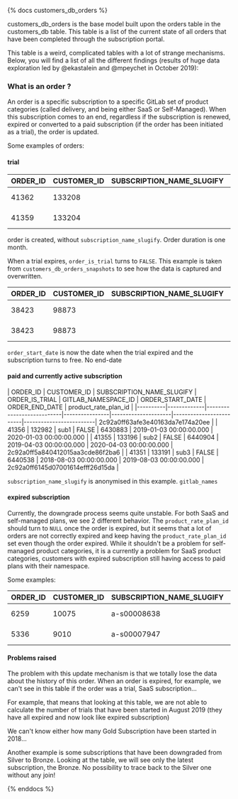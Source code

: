 {% docs customers_db_orders %}

customers_db_orders is the base model built upon the orders table in the customers_db table. This table is a list of the current state of all orders that have been completed through the subscription portal.

This table is a weird, complicated tables with a lot of strange mechanisms. Below, you will find a list of all the different findings (results of huge data exploration led by @ekastalein and @mpeychet in October 2019):

### What is an order ?

An order is a specific subscription to a specific GitLab set of product categories (called delivery, and being either SaaS or Self-Managed). When this subscription comes to an end, regardless if the subscription is renewed, expired or converted to a paid subscription (if the order has been initiated as a trial), the order is updated.

Some examples of orders:

#### trial 

| ORDER_ID | CUSTOMER_ID | SUBSCRIPTION_NAME_SLUGIFY | ORDER_IS_TRIAL | GITLAB_NAMESPACE_ID | ORDER_START_DATE        | ORDER_END_DATE          |
|----------|-------------|---------------------------|----------------|---------------------|-------------------------|-------------------------|
| 41362    | 133208      |                           | TRUE           | 6441478             | 2019-11-04 00:00:00.000 | 2019-12-04 00:00:00.000 |
| 41359    | 133204      |                           | TRUE           | 6441349             | 2019-11-04 00:00:00.000 | 2019-12-04 00:00:00.000 |

order is created, without `subscription_name_slugify`. Order duration is one month.

When a trial expires, `order_is_trial` turns to `FALSE`. This example is taken from `customers_db_orders_snapshots` to see how the data is captured and overwritten.

| ORDER_ID | CUSTOMER_ID | SUBSCRIPTION_NAME_SLUGIFY | ORDER_IS_TRIAL | GITLAB_NAMESPACE_ID | ORDER_START_DATE        | ORDER_END_DATE          |
|----------|-------------|---------------------------|----------------|---------------------|-------------------------|-------------------------|
| 38423    | 98873      |                           | FALSE          | 5912206             | 2019-04-03 00:00:00.000 |                         |
| 38423    | 98873      |                           | TRUE           | 5912206             | 2019-03-04 00:00:00.000 | 2019-04-03 00:00:00.000 |

`order_start_date` is now the date when the trial expired and the subscription turns to free. No end-date 

#### paid and currently active subscription 

| ORDER_ID | CUSTOMER_ID | SUBSCRIPTION_NAME_SLUGIFY | ORDER_IS_TRIAL | GITLAB_NAMESPACE_ID | ORDER_START_DATE        | ORDER_END_DATE          | product_rate_plan_id          |
|----------|-------------|---------------------------|----------------|---------------------|-------------------------|-------------------------| 2c92a0ff63afe3e40163da7e174a20ee |
| 41356    | 132982      | sub1                      | FALSE          | 6430883             | 2019-01-03 00:00:00.000 | 2020-01-03 00:00:00.000 |
| 41355    | 133196      | sub2                      | FALSE          | 6440904             | 2019-04-03 00:00:00.000 | 2020-04-03 00:00:00.000 | 2c92a0ff5a840412015aa3cde86f2ba6 |
| 41351    | 133191      | sub3                      | FALSE          | 6440538             | 2018-08-03 00:00:00.000 | 2019-08-03 00:00:00.000 | 2c92a0ff6145d07001614efff26d15da |

`subscription_name_slugify` is anonymised in this example. `gitlab_names`

#### expired subscription 

Currently, the downgrade process seems quite unstable. For both SaaS and self-managed plans, we see 2 different behavior. The `product_rate_plan_id` should turn to `NULL` once the order is expired, but it seems that a lot of orders are not correctly expired and keep having the `product_rate_plan_id` set even though the order expired. While it shouldn't be a problem for self-managed product categories, it is a currently a problem for SaaS product categories, customers with expired subscription still having access to paid plans with their namespace.

Some examples:

| ORDER_ID | CUSTOMER_ID | SUBSCRIPTION_NAME_SLUGIFY | ORDER_IS_TRIAL | GITLAB_NAMESPACE_ID | ORDER_START_DATE        | ORDER_END_DATE          | PRODUCT_RATE_PLAN_ID             |
|----------|-------------|---------------------------|----------------|---------------------|-------------------------|-------------------------|----------------------------------|
| 6259     | 10075       | a-s00008638               | FALSE          | 2756798             | 2018-04-16 00:00:00.000 | 2019-04-16 00:00:00.000 | 2c92a0ff5a840412015aa3cde86f2ba6 |
| 5336     | 9010        | a-s00007947               | FALSE          | 2542496             | 2018-03-02 00:00:00.000 | 2019-03-02 00:00:00.000 |                      |

#### Problems raised
The problem with this update mechanism is that we totally lose the data about the history of this order. When an order is expired, for example, we can't see in this table if the order was a trial, SaaS subscription...

For example, that means that looking at this table, we are not able to calculate the number of trials that have been started in August 2019 (they have all expired and now look like expired subscription)

We can't know either how many Gold Subscription have been started in 2018...

Another example is some subscriptions that have been downgraded from Silver to Bronze. Looking at the table, we will see only the latest subscription, the Bronze. No possibility to trace back to the Silver one without any join!

{% enddocs %}
